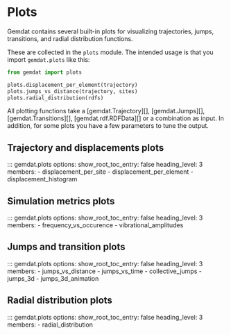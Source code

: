 # Plots

Gemdat contains several built-in plots for visualizing trajectories, jumps, transitions, and radial distribution functions.

These are collected in the `plots` module. The intended usage is that you import `gemdat.plots` like this:

```python
from gemdat import plots

plots.displacement_per_element(trajectory)
plots.jumps_vs_distance(trajectory, sites)
plots.radial_distribution(rdfs)
```

All plotting functions take a [gemdat.Trajectory][], [gemdat.Jumps][], [gemdat.Transitions][], [gemdat.rdf.RDFData][] or a combination as input. In addition, for some plots you have a few parameters to tune the output.


## Trajectory and displacements plots

::: gemdat.plots
    options:
      show_root_toc_entry: false
      heading_level: 3
      members:
        - displacement_per_site
        - displacement_per_element
        - displacement_histogram


## Simulation metrics plots

::: gemdat.plots
    options:
      show_root_toc_entry: false
      heading_level: 3
      members:
        - frequency_vs_occurence
        - vibrational_amplitudes

## Jumps and transition plots

::: gemdat.plots
    options:
      show_root_toc_entry: false
      heading_level: 3
      members:
        - jumps_vs_distance
        - jumps_vs_time
        - collective_jumps
        - jumps_3d
        - jumps_3d_animation

## Radial distribution plots

::: gemdat.plots
    options:
      show_root_toc_entry: false
      heading_level: 3
      members:
        - radial_distribution
